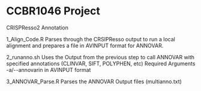 # CCBR1046 Project 
CRISPResso2 Annotation

1_Align_Code.R Parses through the CRSIPResso output to run a local alignment and prepares a file in AVINPUT format for ANNOVAR.  

2_runanno.sh Uses the Output from the previous step to call ANNOVAR with specified annotations (CLINVAR, SIFT, POLYPHEN, etc)
Required Arguments -a/--annovarin in AVINPUT format  

3_ANNOVAR_Parse.R Parses the ANNOVAR Output files (multianno.txt)
